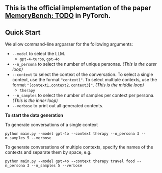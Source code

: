## This is the official implementation of the paper [MemoryBench: TODO](todo) in PyTorch.

## Quick Start
We allow command-line argparser for the following arguments: 
    
- ```--model``` to select the LLM.
  - ```gpt-4-turbo```, ```gpt-4o```
- ```--n_persona``` to select the number of unique personas. *(This is the outer loop)*
- ```--context``` to select the context of the conversation. To select a single context, use the format ```"context1"```. To select multiple contexts, use the format ```"[context1,context2,context3]"```. *(This is the middle loop)*
  - ```therapy```
- ```--n_samples``` to select the number of samples per context per persona. *(This is the inner loop)*
- ```--verbose``` to print out all generated contents.
      
**To start the data generation**

To generate conversations of a single context

    python main.py --model gpt-4o --context therapy --n_persona 3 --n_samples 5 --verbose

To generate conversations of multiple contexts, specify the names of the contexts and separate them by space, e.g.

    python main.py --model gpt-4o --context therapy travel food --n_persona 3 --n_samples 5 --verbose

